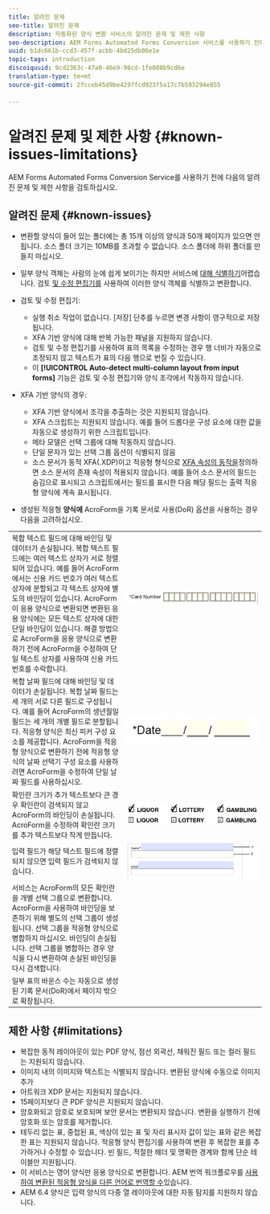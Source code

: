```yaml
---
title: 알려진 문제
seo-title: 알려진 문제
description: 자동화된 양식 변환 서비스의 알려진 문제 및 제한 사항
seo-description: AEM Forms Automated Forms Conversion 서비스를 사용하기 전에 서비스의 알려진 문제와 제한 사항에 대해 알아봅니다.
uuid: b1dc661b-ccd3-457f-acbb-4bd25db86e1e
topic-tags: introduction
discoiquuid: 9cd2363c-47a0-46e9-98cd-1fe088b9cd6e
translation-type: tm+mt
source-git-commit: 2fcceb45d9be4297fcd923f5a17c7b593294e855

---
```


# 알려진 문제 및 제한 사항 {#known-issues-limitations}

AEM Forms Automated Forms Conversion Service를 사용하기 전에 다음의 알려진 문제 및 제한 사항을 검토하십시오.

## 알려진 문제 {#known-issues}

* 변환할 양식이 들어 있는 폴더에는 총 15개 이상의 양식과 50개 페이지가 있으면 안 됩니다. 소스 폴더 크기는 10MB를 초과할 수 없습니다. 소스 폴더에 하위 폴더를 만들지 마십시오.
* 일부 양식 객체는 사람의 눈에 쉽게 보이기는 하지만 서비스에 [대해 식별하기](styles-and-pattern-considerations-and-best-practices.md)어렵습니다. 검토 [및 수정 편집기를](review-correct-ui-edited.md) 사용하여 이러한 양식 객체를 식별하고 변환합니다.
* 검토 및 수정 편집기:

   * 실행 취소 작업이 없습니다. [저장] 단추를 누르면 변경 사항이 영구적으로 저장됩니다.
   * XFA 기반 양식에 대해 반복 가능한 패널을 지원하지 않습니다.
   * 검토 및 수정 편집기를 사용하여 표의 목록을 수정하는 경우 행 너비가 자동으로 조정되지 않고 텍스트가 표의 다음 행으로 번질 수 있습니다.
   * 이 **[!UICONTROL Auto-detect multi-column layout from input forms]** 기능은 검토 및 수정 편집기와 양식 조각에서 작동하지 않습니다.

* XFA 기반 양식의 경우:
   * XFA 기반 양식에서 조각을 추출하는 것은 지원되지 않습니다.
   * XFA 스크립트는 지원되지 않습니다. 예를 들어 드롭다운 구성 요소에 대한 값을 자동으로 생성하기 위한 스크립트입니다.
   * 메타 모델은 선택 그룹에 대해 작동하지 않습니다.
   * 단일 문자가 있는 선택 그룹 옵션이 식별되지 않음
   * 소스 문서가 동적 XFA(.XDP)이고 적응형 형식으로 [XFA 속성의 동작을](https://helpx.adobe.com/experience-manager/6-5/forms/using/xfa-api-supported-in-adaptive-form.html#supportedxfaelementsandtheirmappinginadaptiveformsbr)정의하면 소스 문서의 존재 속성이 적용되지 않습니다. 예를 들어 소스 문서의 필드는 숨김으로 표시되고 스크립트에서는 필드를 표시한 다음 해당 필드는 출력 적응형 양식에 계속 표시됩니다.

* 생성된 적응형 **양식에** AcroForm을 기록 문서로 사용(DoR) 옵션을 사용하는 경우 다음을 고려하십시오.

<table>
    <tr>
        <td>복합 텍스트 필드에 대해 바인딩 및 데이터가 손실됩니다. 복합 텍스트 필드에는 여러 텍스트 상자가 서로 정렬되어 있습니다. 예를 들어 AcroForm에서는 신용 카드 번호가 여러 텍스트 상자에 분할되고 각 텍스트 상자에 별도의 바인딩이 있습니다. AcroForm이 응용 양식으로 변환되면 변환된 응용 양식에는 모든 텍스트 상자에 대한 단일 바인딩이 있습니다. 해결 방법으로 AcroForm을 응용 양식으로 변환하기 전에 AcroForm을 수정하여 단일 텍스트 상자를 사용하여 신용 카드 번호를 수락합니다.</td>
        <td><img  src="assets/creditCard_Composite.png"/>                                                            </td>
    </tr>
    <tr>
        <td>복합 날짜 필드에 대해 바인딩 및 데이터가 손실됩니다. 복합 날짜 필드는 세 개의 서로 다른 필드로 구성됩니다. 예를 들어 AcroForm의 생년월일 필드는 세 개의 개별 필드로 분할됩니다. 적응형 양식은 최신 피커 구성 요소를 제공합니다. AcroForm을 적응형 양식으로 변환하기 전에 적응형 양식의 날짜 선택기 구성 요소를 사용하려면 AcroForm을 수정하여 단일 날짜 필드를 사용하십시오.</td>
        <td><img  src="assets/CompositeDateField.png"/></td>
    </tr>
    <tr>
        <td>확인란 크기가 추가 텍스트보다 큰 경우 확인란이 검색되지 않고 AcroForm의 바인딩이 손실됩니다. AcroForm을 수정하여 확인란 크기를 추가 텍스트보다 작게 만듭니다.</td>
        <td><img  src="assets/large-text-box.png"/><br/><img  src="assets/small-text-box.png"/></td>
    </tr>
    <tr>
        <td>입력 필드가 해당 텍스트 필드에 정렬되지 않으면 입력 필드가 검색되지 않습니다.  </td>
        <td><img  src="assets/non-alingned-fields.png"/></td>
    </tr>
    <tr >
        <td>서비스는 AcroForm의 모든 확인란을 개별 선택 그룹으로 변환합니다. AcroForm을 사용하여 바인딩을 보존하기 위해 별도의 선택 그룹이 생성됩니다. 선택 그룹을 적응형 양식으로 병합하지 마십시오. 바인딩이 손실됩니다. 선택 그룹을 병합하는 경우 양식을 다시 변환하여 손실된 바인딩을 다시 검색합니다. </td>
        <td></td>
    </tr>
    <tr >
        <td>일부 표의 바운스 수는 자동으로 생성된 기록 문서(DoR)에서 페이지 밖으로 확장됩니다. </td>
        <td></td>
    </tr>
</table>

## 제한 사항 {#limitations}

* 복잡한 동적 레이아웃이 있는 PDF 양식, 점선 외곽선, 채워진 필드 또는 컬러 필드는 지원되지 않습니다.
* 이미지 내의 이미지와 텍스트는 식별되지 않습니다. 변환된 양식에 수동으로 이미지 추가
* 아트워크 XDP 문서는 지원되지 않습니다.
* 15페이지보다 큰 PDF 양식은 지원되지 않습니다.
* 암호화되고 암호로 보호되며 보안 문서는 변환되지 않습니다. 변환을 실행하기 전에 암호화 또는 암호를 제거합니다.
* 테두리 없는 표, 중첩된 표, 색상이 있는 표 및 자리 표시자 값이 있는 표와 같은 복잡한 표는 지원되지 않습니다. 적응형 양식 편집기를 사용하여 변환 후 복잡한 표를 추가하거나 수정할 수 있습니다. 빈 필드, 적절한 헤더 및 명확한 경계와 함께 단순 테이블만 지원됩니다.
* 이 서비스는 영어 양식만 응용 양식으로 변환합니다. AEM 번역 워크플로우를 [사용하여 변환된 적응형 양식을 다른 언어로 번역할 수](https://helpx.adobe.com/experience-manager/6-5/forms/using/using-aem-translation-workflow-to-localize-adaptive-forms.html)있습니다.
* AEM 6.4 양식은 입력 양식의 다중 열 레이아웃에 대한 자동 탐지를 지원하지 않습니다.

